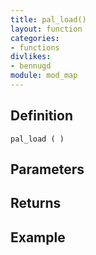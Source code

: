 ```yaml
---
title: pal_load()
layout: function
categories:
- functions
divlikes:
- bennugd
module: mod_map
---
```


## Definition

    pal_load ( )

## Parameters

## Returns

## Example
